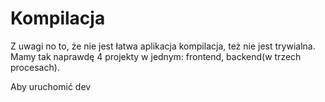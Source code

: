 Kompilacja
==========

Z uwagi no to, że nie jest łatwa aplikacja kompilacja, też nie jest trywialna.
Mamy tak naprawdę 4 projekty w jednym: frontend, backend(w trzech procesach).

Aby uruchomić dev 
